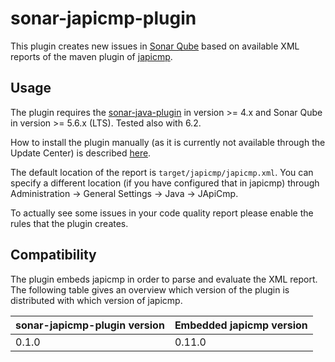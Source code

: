 # sonar-japicmp-plugin

This plugin creates new issues in [Sonar Qube](https://www.sonarqube.org/) based on available XML reports of the maven
plugin of [japicmp](https://siom79.github.io/japicmp/).

## Usage

The plugin requires the [sonar-java-plugin](https://docs.sonarqube.org/display/PLUG/SonarJava) in version >= 4.x and
Sonar Qube in version >= 5.6.x (LTS). Tested also with 6.2.

How to install the plugin manually (as it is currently not available through the Update Center) is described
[here](https://docs.sonarqube.org/display/SONAR/Installing+a+Plugin).

The default location of the report is `target/japicmp/japicmp.xml`. You can specify a different location (if you have
configured that in japicmp) through Administration -> General Settings -> Java -> JApiCmp.

To actually see some issues in your code quality report please enable the rules that the plugin creates.

## Compatibility

The plugin embeds japicmp in order to parse and evaluate the XML report. The following table gives an overview which version
of the plugin is distributed with which version of japicmp.

sonar-japicmp-plugin version|Embedded japicmp version
---|---
0.1.0|0.11.0
